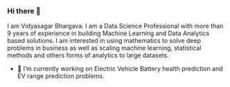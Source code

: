 ### Hi there 👋

I am Vidyasagar Bhargava. I am a Data Science Professional with more than 9 years of experience in building Machine Learning and Data Analytics based solutions. I am interested in using mathematics to solve deep problems in business as well as scaling machine learning, statistical methods and others forms of analytics to large datasets.

- 🔭 I’m currently working on Electric Vehicle Battery health prediction and EV range prediction problems.


<!--
**vidyasagarbhargava/vidyasagarbhargava** is a ✨ _special_ ✨ repository because its `README.md` (this file) appears on your GitHub profile.

Here are some ideas to get you started:

- 🔭 I’m currently working on ...
- 🌱 I’m currently learning ...
- 👯 I’m looking to collaborate on ...
- 🤔 I’m looking for help with ...
- 💬 Ask me about ...
- 📫 How to reach me: ...
- 😄 Pronouns: ...
- ⚡ Fun fact: ...
-->

